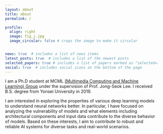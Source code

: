 ```yaml
---
layout: about
title: about
permalink: /

profile:
  align: right
  image: fig_j.jpg
  image_circular: false # crops the image to make it circular


news: true  # includes a list of news items
latest_posts: true  # includes a list of the newest posts
selected_papers: true # includes a list of papers marked as "selected={true}"
social: true  # includes social icons at the bottom of the page
---
```


I am a Ph.D student at MCML [(Multimedia Computing and Machine Learning) Group](http://mcml.yonsei.ac.kr) under the supervision of Prof. Jong-Seok Lee. I received B.S. degree from Yonsei University in 2019.

I am interested in exploring the properties of various deep learning models to understand neural networks better.
In particular, I have focused on analyzing the vulnerability of models and what elements including architectural components and input data contribute to the diverse behavior of models.
Based on these interests, I aim to contribute to robust and reliable AI systems for diverse tasks and real-world scenarios.